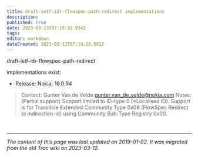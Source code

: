 ```yaml
---
title: draft-ietf-idr-flowspec-path-redirect implementations
description: 
published: true
date: 2023-03-13T07:19:32.934Z
tags: 
editor: markdown
dateCreated: 2023-03-13T07:19:28.581Z
---
```


 draft-ietf-idr-flowspec-path-redirect

implementations exist:

* Release: Nokia, 16.0.R4

> Contact: Gunter Van de Velde <gunter.van_de_velde@nokia.com>
> Notes: (Partial support) Support limited to ID-type 0 (=Localised ID). 
> Support is for Transitive Extended Community Type 0x09 
> (FlowSpec Redirect to indirection-id) using Community Sub-Type Registry 0x00. 


&nbsp;
&nbsp;
&nbsp;

---

*The content of this page was last updated on 2019-01-02. It was migrated from the old Trac wiki on 2023-03-12.*